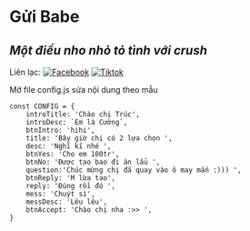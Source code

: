 # Gửi Babe
## _Một điều nho nhỏ tỏ tình với crush_

Liên lạc: 
[![Facebook](https://i.imgur.com/GRqy96ts.jpg)](https://www.facebook.com/nam.nodemy)
[![Tiktok](https://i.imgur.com/Nbfl1E7t.jpg)](https://www.tiktok.com/@manindev)

Mở file config.js sửa nội dung theo mẫu
```
const CONFIG = {
    introTitle: 'Chào chị Trúc',
    introDesc: `Em là Cường`,
    btnIntro: 'hihi',
    title: 'Bây giờ chị có 2 lựa chọn ',
    desc: 'Nghĩ kĩ nhé ',
    btnYes: 'Cho em 100tr',
    btnNo: 'Được tao bao đi ăn lẩu ',
    question:'Chúc mừng chị đã quay vào ô may mắn :))) ',
    btnReply: 'M lừa tao',
    reply: 'Đúng rồi đó ',
    mess: 'Chuýt sì',
    messDesc: 'Lêu lêu',
    btnAccept: 'Chào chị nha :>> ',
}
```

